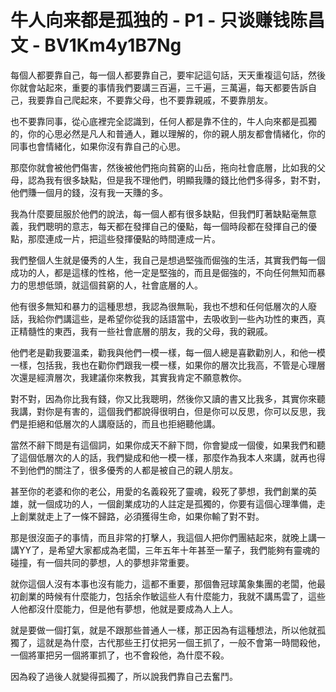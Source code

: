# 牛人向来都是孤独的 - P1 - 只谈赚钱陈昌文 - BV1Km4y1B7Ng

每個人都要靠自己，每一個人都要靠自己，要牢記這句話，天天重複這句話，然後你就會站起來，重要的事情我們要講三百遍，三千遍，三萬遍，每天都要告訴自己，我要靠自己爬起來，不要靠父母，也不要靠親戚，不要靠朋友。

也不要靠同事，從心底裡完全認識到，任何人都是靠不住的，牛人向來都是孤獨的，你的心思必然是凡人和普通人，難以理解的，你的親人朋友都會情緒化，你的同事也會情緒化，如果你沒有靠自己的心思。

那麼你就會被他們傷害，然後被他們拖向貧窮的山岳，拖向社會底層，比如我的父母，認為我有很多缺點，但是我不理他們，明顯我賺的錢比他們多得多，對不對，他們賺一個月的錢，沒有我一天賺的多。

我為什麼要屈服於他們的說法，每一個人都有很多缺點，但我們盯著缺點毫無意義，我們聰明的意志，每天都在發揮自己的優點，每一個時段都在發揮自己的優點，那麼連成一片，把這些發揮優點的時間連成一片。

我們整個人生就是優秀的人生，我自己是想過堅強而倔強的生活，其實我們每一個成功的人，都是這樣的性格，他一定是堅強的，而且是倔強的，不向任何無知而暴力的思想低頭，就這個貧窮的人，社會底層的人。

他有很多無知和暴力的這種思想，我認為很無恥，我也不想和任何低層次的人廢話，我給你們講這些，是希望你從我的話語當中，去吸收到一些內功性的東西，真正精髓性的東西，我有一些社會底層的朋友，我的父母，我的親戚。

他們老是勸我要溫柔，勸我與他們一模一樣，每一個人總是喜歡勸別人，和他一模一樣，包括我，我也在勸你們跟我一模一樣，如果你的層次比我高，不管是心理層次還是經濟層次，我建議你來教我，其實我肯定不願意教你。

對不對，因為你比我有錢，你又比我聰明，然後你又讀的書又比我多，其實你來聽我講，對你是有害的，這個我們都說得很明白，但是你可以反思，你可以反思，我們是拒絕和低層次的人講廢話的，而且也拒絕聽他講。

當然不辭下問是有這個詞，如果你成天不辭下問，你會變成一個傻，如果我們和聽了這個低層次的人的話，我們變成和他一模一樣，那麼作為我本人來講，就再也得不到他們的關注了，很多優秀的人都是被自己的親人朋友。

甚至你的老婆和你的老公，用愛的名義殺死了靈魂，殺死了夢想，我們創業的英雄，就一個成功的人，一個創業成功的人註定是孤獨的，你要有這個心理準備，走上創業就走上了一條不歸路，必須獲得生命，如果你輸了對不對。

那是很沒面子的事情，而且非常的打擊人，我這個人把你們團結起來，就晚上講一講YY了，是希望大家都成為老闆，三年五年十年甚至一輩子，我們能夠有靈魂的碰撞，有一個共同的夢想，人的夢想非常重要。

就你這個人沒有本事也沒有能力，這都不重要，那個魯冠球萬象集團的老闆，他最初創業的時候有什麼能力，包括余作敏這些人有什麼能力，我就不講馬雲了，這些人他都沒什麼能力，但是他有夢想，他就是要成為人上人。

就是要做一個打氣，就是不跟那些普通人一樣，那正因為有這種想法，所以他就孤獨了，這就是為什麼，古代那些王打仗把另一個王抓了，一般不會第一時間殺他，一個將軍把另一個將軍抓了，也不會殺他，為什麼不殺。

因為殺了過後人就變得孤獨了，所以說我們靠自己去奮鬥。